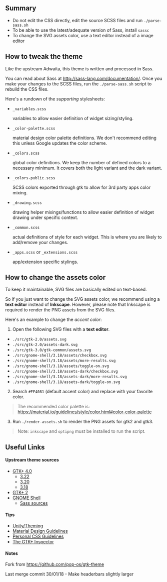 ## Summary

- Do not edit the CSS directly, edit the source SCSS files and run `./parse-sass.sh`
- To be able to use the latest/adequate version of Sass, install `sassc`
- To change the SVG assets color, use a text editor instead of a image editor

## How to tweak the theme

Like the upstream Adwaita, this theme is written and processed in Sass.

You can read about Sass at http://sass-lang.com/documentation/. Once you make
your changes to the SCSS files, run the `./parse-sass.sh` script to rebuild the
CSS files.

Here's a rundown of the _supporting_ stylesheets:

- `_variables.scss`

  variables to allow easier definition of widget sizing/styling.

- `_color-palette.scss`

  material design color palette definitions. We don't recommend editing this
  unless Google updates the color scheme.

- `_colors.scss`

  global color definitions. We keep the number of defined colors to a necessary
  minimum. It covers both the light variant and the dark variant.

- `_colors-public.scss`

  SCSS colors exported through gtk to allow for 3rd party apps color mixing.

- `_drawing.scss`

  drawing helper mixings/functions to allow easier definition of widget drawing
  under specific context.

- `_common.scss`

  actual definitions of style for each widget. This is where you are likely to
  add/remove your changes.

- `_apps.scss` or `_extensions.scss`

  app/extension specific stylings.

## How to change the assets color

To keep it maintainable, SVG files are basically edited on text-based.

So if you just want to change the SVG assets color, we recommend using a
**text editor** instead of **Inkscape**. However, please note that Inkscape is
required to render the PNG assets from the SVG files.

Here's an example to change the _accent color_:

1. Open the following SVG files with a **text editor**.

  - `./src/gtk-2.0/assets.svg`
  - `./src/gtk-2.0/assets-dark.svg`
  - `./src/gtk-3.0/gtk-common/assets.svg`
  - `./src/gnome-shell/3.18/assets/checkbox.svg`
  - `./src/gnome-shell/3.18/assets/more-results.svg`
  - `./src/gnome-shell/3.18/assets/toggle-on.svg`
  - `./src/gnome-shell/3.18/assets-dark/checkbox.svg`
  - `./src/gnome-shell/3.18/assets-dark/more-results.svg`
  - `./src/gnome-shell/3.18/assets-dark/toggle-on.svg`

2. Search `#FF4081` (default accent color) and replace with your favorite color.

  > The recommended color palette is: https://material.io/guidelines/style/color.html#color-color-palette

3. Run `./render-assets.sh` to render the PNG assets for gtk2 and gtk3.

  > Note: `inkscape` and `optipng` must be installed to run the script.

## Useful Links

#### Upstream theme sources

- [GTK+ 4.0](https://github.com/GNOME/gtk/tree/master/gtk/theme/Adwaita)
  - [3.22](https://github.com/GNOME/gtk/tree/gtk-3-22/gtk/theme/Adwaita)
  - [3.20](https://github.com/GNOME/gtk/tree/gtk-3-20/gtk/theme/Adwaita)
  - [3.18](https://github.com/GNOME/gtk/tree/gtk-3-18/gtk/theme/Adwaita)
- [GTK+ 2](https://github.com/GNOME/gnome-themes-standard/tree/master/themes/Adwaita/gtk-2.0)
- [GNOME Shell](https://github.com/GNOME/gnome-shell/tree/master/data/theme)
  - [Sass sources](https://github.com/GNOME/gnome-shell-sass)

#### Tips

- [Unity/Theming](https://wiki.ubuntu.com/Unity/Theming)
- [Material Design Guidelines](https://www.material.io/guidelines/)
- [Personal CSS Guidelines](https://github.com/nana-4/materia-theme/wiki/CSS-Guidelines)
- [The GTK+ Inspector](https://blog.gtk.org/2017/04/05/the-gtk-inspector/)

#### Notes

Fork from https://github.com/pop-os/gtk-theme

Last merge commit 30/01/18 - Make headerbars slightly larger 
